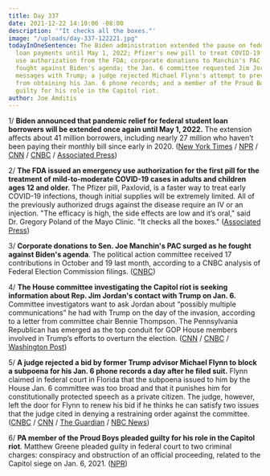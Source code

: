 ```yaml
---
title: Day 337
date: 2021-12-22 14:10:00 -08:00
description: '"It checks all the boxes."'
image: "/uploads/day-337-122221.jpg"
todayInOneSentence: The Biden administration extended the pause on federal student
  loan payments until May 1, 2022; Pfizer's new pill to treat COVID-19 received emergency
  use authorization from the FDA; corporate donations to Manchin's PAC surged as he
  fought against Biden's agenda; the Jan. 6 committee requested Jim Jordan's text
  messages with Trump; a judge rejected Michael Flynn's attempt to prevent the committee
  from obtaining his Jan. 6 phone records; and a member of the Proud Boys pleaded
  guilty for his role in the Capitol riot.
author: Joe Amditis
---
```


1/ **Biden announced that pandemic relief for federal student loan borrowers will be extended once again until May 1, 2022.** The extension affects about 41 million borrowers, including nearly 27 million who haven’t been paying their monthly bill since early in 2020. ([New York Times](https://www.nytimes.com/2021/12/22/your-money/student-loan-pause.html) / [NPR](https://www.npr.org/2021/12/22/1066879033/biden-federal-student-loan-payment-freeze-extension-borrowers) / [CNN](https://www.cnn.com/2021/12/22/politics/student-loan-pause-biden/index.html) / [CNBC](https://www.cnbc.com/2021/12/22/biden-administration-extends-payment-pause-for-student-loan-borrowers-until-may-1.html) / [Associated Press](https://apnews.com/article/federal-student-loan-moratorium-extended-256eec88f8dbdaf24e276bff699ebfb4))

2/ **The FDA issued an emergency use authorization for the first pill for the treatment of mild-to-moderate COVID-19 cases in adults and children ages 12 and older.** The Pfizer pill, Paxlovid, is a faster way to treat early COVID-19 infections, though initial supplies will be extremely limited. All of the previously authorized drugs against the disease require an IV or an injection. "The efficacy is high, the side effects are low and it’s oral," said Dr. Gregory Poland of the Mayo Clinic. "It checks all the boxes." ([Associated Press](https://apnews.com/article/coronavirus-pandemic-pfizer-medication-f5f65e7e61d6aa9c7dfa193053e8878a))

3/ **Corporate donations to Sen. Joe Manchin's PAC surged as he fought against Biden's agenda**. The political action committee received 17 contributions in October and 19 last month, according to a CNBC analysis of Federal Election Commission filings. ([CNBC](https://www.cnbc.com/2021/12/21/joe-manchin-pac-saw-surge-of-corporate-donations-as-he-fought-biden-agenda.html))

4/ **The House committee investigating the Capitol riot is seeking information about Rep. Jim Jordan's contact with Trump on Jan. 6.** Committee investigators want to ask Jordan about “possibly multiple communications” he had with Trump on the day of the invasion, according to a letter from committee chair Bennie Thompson. The Pennsylvania Republican has emerged as the top conduit for GOP House members involved in Trump’s efforts to overturn the election. ([CNN](https://www.cnn.com/2021/12/22/politics/jim-jordan-house-select-committee-january-6/index.html) / [CNBC](https://www.cnbc.com/2021/12/22/house-jan-6-probe-seeks-information-from-rep-jim-jordan-about-his-contact-with-trump.html) / [Washington Post](https://www.washingtonpost.com/politics/jan-6-house-committee-trump-scott-perry/2021/12/20/6fc4d7c6-61d8-11ec-bf70-58003351c627_story.html))

5/ **A judge rejected a bid by former Trump advisor Michael Flynn to block a subpoena for his Jan. 6 phone records a day after he filed suit.** Flynn claimed in federal court in Florida that the subpoena issued to him by the House Jan. 6 committee was too broad and that it punishes him for constitutionally protected speech as a private citizen. The judge, however, left the door for Flynn to renew his bid if he thinks he can satisfy two issues that the judge cited in denying a restraining order against the committee. ([CNBC](https://www.cnbc.com/2021/12/22/former-trump-advisor-michael-flynn-loses-jan-6-capitol-subpoena-request-.html) / [CNN](https://www.cnn.com/2021/12/22/politics/michael-flynn-january-6-lawsuit/index.html) / [The Guardian](https://www.theguardian.com/us-news/2021/dec/22/michael-flynn-sues-capitol-attack-committee-subpoena-donald-trump) / [NBC News](https://www.nbcnews.com/politics/congress/judge-denies-michael-flynn-s-request-restraining-order-against-jan-n1286507))

6/ **PA member of the Proud Boys pleaded guilty for his role in the Capitol riot**. Matthew Greene pleaded guilty in federal court to two criminal charges: conspiracy and obstruction of an official proceeding, related to the Capitol siege on Jan. 6, 2021. ([NPR](https://www.npr.org/2021/12/22/1066944829/matthew-greene-proud-boys-jan-6-capitol-pleads-guilty))